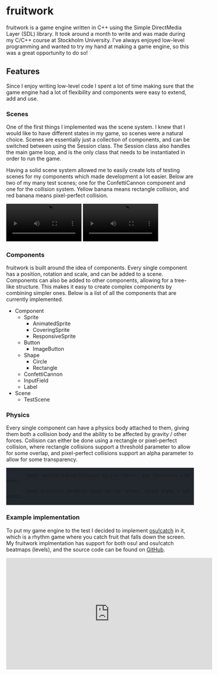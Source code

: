 # fruitwork

fruitwork is a game engine written in C++ using the Simple DirectMedia Layer (SDL) library. It took around a month to write and was made during my C/C++ course at Stockholm University. I've always enjoyed low-level programming and wanted to try my hand at making a game engine, so this was a great opportunity to do so!

## Features

Since I enjoy writing low-level code I spent a lot of time making sure that the game engine had a lot of flexibility and components were easy to extend, add and use.

### Scenes

One of the first things I implemented was the scene system. I knew that I would like to have different states in my game, so scenes were a natural choice. Scenes are essentially just a collection of components, and can be switched between using the Session class. The Session class also handles the main game loop, and is the only class that needs to be instantiated in order to run the game.

Having a solid scene system allowed me to easily create lots of testing scenes for my components which made development a lot easier. Below are two of my many test scenes; one for the ConfettiCannon component and one for the collision system. Yellow banana means rectangle collision, and red banana means pixel-perfect collision.

<video width="40%" height="auto" autoplay loop>
    <source src="img/fruitwork/confetti.mp4">
</video>

<video width="40%" height="auto" autoplay loop>
<source src="img/fruitwork/collision.mp4">
</video>

### Components

fruitwork is built around the idea of components. Every single component has a position, rotation and scale, and can be added to a scene. Components can also be added to other components, allowing for a tree-like structure. This makes it easy to create complex components by combining simpler ones. Below is a list of all the components that are currently implemented.

- Component
    - Sprite
        - AnimatedSprite
        - CoveringSprite
        - ResponsiveSprite
    - Button
        - ImageButton
    - Shape
        - Circle
        - Rectangle
    - ConfettiCannon
    - InputField
    - Label
- Scene
    - TestScene

### Physics

Every single component can have a physics body attached to them, giving them both a collision body and the ability to be affected by gravity / other forces. Collision can either be done using a rectangle or pixel-perfect collision, where rectangle collisions support a threshold parameter to allow for some overlap, and pixel-perfect collisions support an alpha parameter to allow for some transparency.

<pre style="background-color: #22272e;">
<code class="language-cpp">
        bool rectCollidesWith(const Sprite *other, int threshold = 0) const;

        bool pixelCollidesWith(const Sprite *other, Uint8 alpha = 10) const;
</code>
</pre>

### Example implementation

To put my game engine to the test I decided to implement [osu!catch](https://osu.ppy.sh/home) in it, which is a rhythm game where you catch fruit that falls down the screen. My fruitwork implmentation has support for both osu! and osu!catch beatmaps (levels), and the source code can be found on [GitHub](https://github.com/LiterallyFabian/yuzu-catch).

<iframe width="553" height="300" src="https://www.youtube.com/embed/iygYWxroH_8" title="Desktop 2023.01.02 - 12.45.10.08" frameborder="0" allow="accelerometer; autoplay; clipboard-write; encrypted-media; gyroscope; picture-in-picture; web-share" allowfullscreen></iframe>